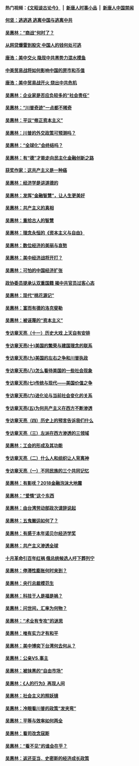 #### 热门视频：[《文昭谈古论今》](https://github.com/gfw-breaker/wenzhao/blob/master/README.md?t=10282133) &nbsp;|&nbsp; [新唐人时事小品](https://github.com/gfw-breaker/ntdtv-comedy/blob/master/README.md?t=10282133) &nbsp;|&nbsp; [新唐人中国禁闻](https://github.com/gfw-breaker/ntdtv-news/blob/master/README.md?t=10282133)

#### [何坚：逃逃逃 逃离中国与逃离中共](../pages/nsc423/n10592891.md?t=10282133) 

#### [吴惠林：“商战”何时了？](../pages/nsc423/n10573558.md?t=10282133) 

#### [从网贷爆雷到股灾 中国人的钱何处可逃](../pages/nsc423/n10572800.md?t=10282133) 

#### [唐浩：美中交火 隐现中共黑势力混水摸鱼](../pages/nsc423/n10544040.md?t=10282133) 

#### [中美贸易战将如何影响中国的房市和币值](../pages/nsc423/n10543697.md?t=10282133) 

#### [唐浩：美中贸易战开火 烧出中共危机](../pages/nsc423/n10540126.md?t=10282133) 

#### [吴惠林：企业家是否应负较多的“社会责任”](../pages/nsc423/n10535022.md?t=10282133) 

#### [吴惠林：“川普奇迹”一点都不稀奇](../pages/nsc423/n10512808.md?t=10282133) 

#### [吴惠林：平议“修正资本主义”](../pages/nsc423/n10495724.md?t=10282133) 

#### [吴惠林：川普的外交政策可预测吗？](../pages/nsc423/n10462387.md?t=10282133) 

#### [吴惠林：“全球化”会终结吗？](../pages/nsc423/n10452838.md?t=10282133) 

#### [吴惠林：有“德”才能走向民主化金融创新之路](../pages/nsc423/n10432292.md?t=10282133) 

#### [获奖作家：这共产主义是一种癌](../pages/nsc423/n10431541.md?t=10282133) 

#### [吴惠林：经济学是讲道德的](../pages/nsc423/n10398014.md?t=10282133) 

#### [吴惠林：发挥“金融智慧”，让人生更美好](../pages/nsc423/n10375019.md?t=10282133) 

#### [吴惠林：共产主义的真相](../pages/nsc423/n10351394.md?t=10282133) 

#### [吴惠林：重拾古人的智慧](../pages/nsc423/n10337691.md?t=10282133) 

#### [吴惠林：理念永恒的《资本主义与自由》](../pages/nsc423/n10316274.md?t=10282133) 

#### [吴惠林：数位经济的美丽与哀愁](../pages/nsc423/n10292946.md?t=10282133) 

#### [吴惠林：美中经济战将开打？](../pages/nsc423/n10258825.md?t=10282133) 

#### [吴惠林：可怕的中国经济扩张](../pages/nsc423/n10219147.md?t=10282133) 

#### [政协委员提承认双重国籍 揭中共官员过客心态](../pages/nsc423/n10208809.md?t=10282133) 

#### [吴惠林：现代“桃花源记”](../pages/nsc423/n10185234.md?t=10282133) 

#### [吴惠林：富而有德的洛克斐勒](../pages/nsc423/n10142264.md?t=10282133) 

#### [吴惠林：被诬蔑的“资本主义”](../pages/nsc423/n10124816.md?t=10282133) 

#### [专访章天亮（十一）历史大戏 上天自有安排](../pages/nsc423/n10094905.md?t=10282133) 

#### [专访章天亮(十)美国的繁荣与建国理念的联系](../pages/nsc423/n10094899.md?t=10282133) 

#### [专访章天亮(九)美国的左右之争和川普执政](../pages/nsc423/n10094889.md?t=10282133) 

#### [专访章天亮(八)怎么看待美国的一些社会现象](../pages/nsc423/n10094857.md?t=10282133) 

#### [专访章天亮(七)传统与现代——美国价值之争](../pages/nsc423/n10093140.md?t=10282133) 

#### [专访章天亮(六)进化论与当前社会变化的关系](../pages/nsc423/n10092036.md?t=10282133) 

#### [专访章天亮(五)为何共产主义在西方不断渗透](../pages/nsc423/n10083620.md?t=10282133) 

#### [专访章天亮（四）历史上的预言告诉我们什么](../pages/nsc423/n10083606.md?t=10282133) 

#### [专访章天亮（三）左派在西方渗透的三领域](../pages/nsc423/n10081115.md?t=10282133) 

#### [吴惠林：工会的形成及其功能](../pages/nsc423/n10080633.md?t=10282133) 

#### [专访章天亮（二）什么人和组织让人背离神](../pages/nsc423/n10076637.md?t=10282133) 

#### [专访章天亮（一）不同民族的三个共同记忆](../pages/nsc423/n10074188.md?t=10282133) 

#### [吴惠林：有影呒？2018金融泡沫大地震](../pages/nsc423/n10040534.md?t=10282133) 

#### [吴惠林：“爱情”这个东西](../pages/nsc423/n10019423.md?t=10282133) 

#### [吴惠林：由台湾劳动部政次请辞说起](../pages/nsc423/n9979679.md?t=10282133) 

#### [吴惠林：五鬼搬运如何了？](../pages/nsc423/n9925338.md?t=10282133) 

#### [吴惠林：有感于本年诺贝尔经济学奖](../pages/nsc423/n9871883.md?t=10282133) 

#### [吴惠林：共产主义渗透全球](../pages/nsc423/n9812748.md?t=10282133) 

#### [十月革命引百年红祸 俄总统候选人吁下葬列宁](../pages/nsc423/n9810182.md?t=10282133) 

#### [吴惠林：停滞性膨胀何时来到？](../pages/nsc423/n9764136.md?t=10282133) 

#### [吴惠林：央行总裁模范生](../pages/nsc423/n9728134.md?t=10282133) 

#### [吴惠林：科技于人是福是祸？](../pages/nsc423/n9672982.md?t=10282133) 

#### [吴惠林：问世间，汇率为何物？](../pages/nsc423/n9621788.md?t=10282133) 

#### [吴惠林：“术业有专攻”的迷思](../pages/nsc423/n9580363.md?t=10282133) 

#### [吴惠林：唯有实力才有和平](../pages/nsc423/n9529599.md?t=10282133) 

#### [吴惠林：美中博奕下台湾何去何从？](../pages/nsc423/n9483598.md?t=10282133) 

#### [吴惠林：公亲VS.事主](../pages/nsc423/n9425637.md?t=10282133) 

#### [吴惠林：被抹黑的“自由市场”](../pages/nsc423/n9351545.md?t=10282133) 

#### [吴惠林：《人的行为》再现人间](../pages/nsc423/n9296339.md?t=10282133) 

#### [吴惠林：社会主义的照妖镜](../pages/nsc423/n9243460.md?t=10282133) 

#### [吴惠林：冷眼看川普的政策“发夹弯”](../pages/nsc423/n9120684.md?t=10282133) 

#### [吴惠林：平等与效率如何两全](../pages/nsc423/n9075430.md?t=10282133) 

#### [吴惠林：看司改念寇斯](../pages/nsc423/n9024915.md?t=10282133) 

#### [吴惠林：“看不见”的谁会在乎？](../pages/nsc423/n8977488.md?t=10282133) 

#### [吴惠林：返还亚当．史密斯的经济成长政策](../pages/nsc423/n8931896.md?t=10282133) 

